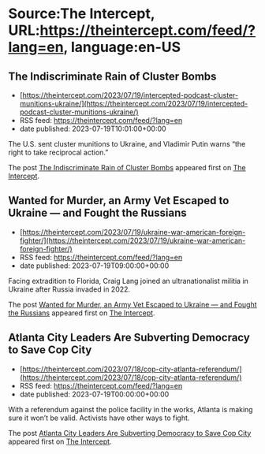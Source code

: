 # Source:The Intercept, URL:https://theintercept.com/feed/?lang=en, language:en-US

## The Indiscriminate Rain of Cluster Bombs
 - [https://theintercept.com/2023/07/19/intercepted-podcast-cluster-munitions-ukraine/](https://theintercept.com/2023/07/19/intercepted-podcast-cluster-munitions-ukraine/)
 - RSS feed: https://theintercept.com/feed/?lang=en
 - date published: 2023-07-19T10:01:00+00:00

<p>The U.S. sent cluster munitions to Ukraine, and Vladimir Putin warns “the right to take reciprocal action.”</p>
<p>The post <a href="https://theintercept.com/2023/07/19/intercepted-podcast-cluster-munitions-ukraine/" rel="nofollow">The Indiscriminate Rain of Cluster Bombs</a> appeared first on <a href="https://theintercept.com" rel="nofollow">The Intercept</a>.</p>

## Wanted for Murder, an Army Vet Escaped to Ukraine — and Fought the Russians
 - [https://theintercept.com/2023/07/19/ukraine-war-american-foreign-fighter/](https://theintercept.com/2023/07/19/ukraine-war-american-foreign-fighter/)
 - RSS feed: https://theintercept.com/feed/?lang=en
 - date published: 2023-07-19T09:00:00+00:00

<p>Facing extradition to Florida, Craig Lang joined an ultranationalist militia in Ukraine after Russia invaded in 2022.</p>
<p>The post <a href="https://theintercept.com/2023/07/19/ukraine-war-american-foreign-fighter/" rel="nofollow">Wanted for Murder, an Army Vet Escaped to Ukraine — and Fought the Russians</a> appeared first on <a href="https://theintercept.com" rel="nofollow">The Intercept</a>.</p>

## Atlanta City Leaders Are Subverting Democracy to Save Cop City
 - [https://theintercept.com/2023/07/18/cop-city-atlanta-referendum/](https://theintercept.com/2023/07/18/cop-city-atlanta-referendum/)
 - RSS feed: https://theintercept.com/feed/?lang=en
 - date published: 2023-07-19T00:00:00+00:00

<p>With a referendum against the police facility in the works, Atlanta is making sure it won’t be valid. Activists have other ways to fight.</p>
<p>The post <a href="https://theintercept.com/2023/07/18/cop-city-atlanta-referendum/" rel="nofollow">Atlanta City Leaders Are Subverting Democracy to Save Cop City</a> appeared first on <a href="https://theintercept.com" rel="nofollow">The Intercept</a>.</p>

